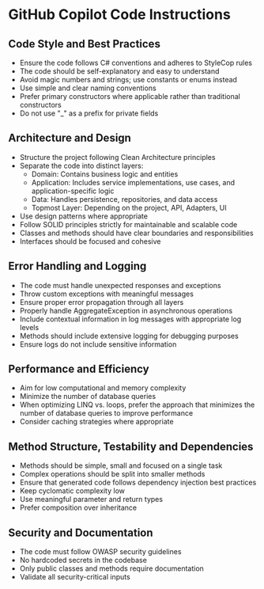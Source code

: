 # GitHub Copilot Code Instructions

## Code Style and Best Practices

- Ensure the code follows C# conventions and adheres to StyleCop rules
- The code should be self-explanatory and easy to understand
- Avoid magic numbers and strings; use constants or enums instead
- Use simple and clear naming conventions
- Prefer primary constructors where applicable rather than traditional constructors
- Do not use "_" as a prefix for private fields

## Architecture and Design

- Structure the project following Clean Architecture principles
- Separate the code into distinct layers:
  - Domain: Contains business logic and entities
  - Application: Includes service implementations, use cases, and application-specific logic
  - Data: Handles persistence, repositories, and data access
  - Topmost Layer: Depending on the project, API, Adapters, UI
- Use design patterns where appropriate
- Follow SOLID principles strictly for maintainable and scalable code
- Classes and methods should have clear boundaries and responsibilities
- Interfaces should be focused and cohesive

## Error Handling and Logging

- The code must handle unexpected responses and exceptions
- Throw custom exceptions with meaningful messages
- Ensure proper error propagation through all layers
- Properly handle AggregateException in asynchronous operations
- Include contextual information in log messages with appropriate log levels
- Methods should include extensive logging for debugging purposes
- Ensure logs do not include sensitive information

## Performance and Efficiency

- Aim for low computational and memory complexity
- Minimize the number of database queries
- When optimizing LINQ vs. loops, prefer the approach that minimizes the number of database queries to improve performance
- Consider caching strategies where appropriate

## Method Structure, Testability and Dependencies

- Methods should be simple, small and focused on a single task
- Complex operations should be split into smaller methods
- Ensure that generated code follows dependency injection best practices
- Keep cyclomatic complexity low
- Use meaningful parameter and return types
- Prefer composition over inheritance

## Security and Documentation

- The code must follow OWASP security guidelines
- No hardcoded secrets in the codebase
- Only public classes and methods require documentation
- Validate all security-critical inputs
